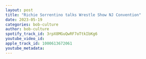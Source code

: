 ```yaml
---
layout: post
title: "Richie Sorrentino talks Wrestle Show NJ Convention"
date: 2023-05-19
categories: bob-culture
author: bob-culture
spotify_track_id: 3rpX8MGuQwRF7oTtkIbKg6
youtube_video_id: 
apple_track_id: 1000613672061
youtube_metadata: 
---
```

